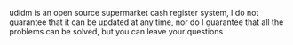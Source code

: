 udidm is an open source supermarket cash register system, I do not guarantee that it can be updated at any time, nor do I guarantee that all the problems can be solved, but you can leave your questions
